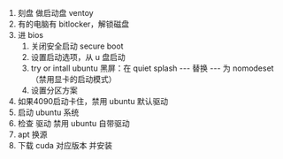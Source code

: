 1. 刻盘 做启动盘 ventoy
2. 有的电脑有 bitlocker，解锁磁盘
3. 进 bios
    1. 关闭安全启动 secure boot
    2. 设置启动选项，从 u 盘启动
    3. try or intall ubuntu 黑屏：在 quiet splash --- 替换 --- 为 nomodeset（禁用显卡的启动模式） 
    4. 设置分区方案
4. 如果4090启动卡住，禁用 ubuntu 默认驱动
5. 启动 ubuntu 系统
6. 检查 驱动 禁用 ubuntu 自带驱动
7. apt 换源
8. 下载 cuda 对应版本 并安装

